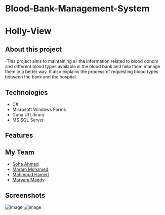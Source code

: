 # Blood-Bank-Management-System

# Holly-View

## About this project
-This project aims to maintaining all the information related to blood donors and different blood types available in the blood bank and help them manage them in a better way. It also explains the process of requesting blood types between the bank and the hospital.

## Technologies
  - C#
  - Microsoft Windows Forms
  - Guna UI Library
  - MS SQL Server

## Features


## My Team
- [Soha Ahmed](https://github.com/soha131)
- [Maram Mohamed](https://github.com/maram-mohamed)
- [Mahmoud Hamed]()
- [Maryam Magdy]()

## Screenshots
![image](https://github.com/MaStEr156/Blood-Bank-Management-System/assets/50383734/a108c8a9-d071-4b81-91ef-94e54eaf0afc)
![image](https://github.com/MaStEr156/Blood-Bank-Management-System/assets/50383734/d578032d-b7b2-43ea-90ac-aa806aa0832f)
